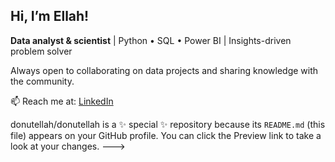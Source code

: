 ## Hi, I’m Ellah!

**Data analyst & scientist** | Python • SQL • Power BI | Insights-driven problem solver  

Always open to collaborating on data projects and sharing knowledge with the community.  

📫 Reach me at: [LinkedIn](https://www.linkedin.com/in/ellah-benerado-7849b2249/)  

donutellah/donutellah is a ✨ special ✨ repository because its `README.md` (this file) appears on your GitHub profile.
You can click the Preview link to take a look at your changes.
--->
